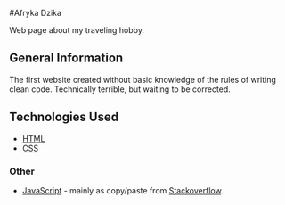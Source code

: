 #Afryka Dzika

Web page about my traveling hobby.

## General Information
The first website created without basic knowledge of the rules of writing clean code.
Technically terrible, but waiting to be corrected.

## Technologies Used

- [HTML](https://developer.mozilla.org/en-US/)
- [CSS](https://developer.mozilla.org/en-US/)


### Other

- [JavaScript](https://developer.mozilla.org/en-US/) - mainly as copy/paste from [Stackoverflow](https://stackoverflow.com/).

